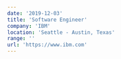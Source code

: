 ```yaml
---
date: '2019-12-03'
title: 'Software Engineer'
company: 'IBM'
location: 'Seattle - Austin, Texas'
range: ''
url: 'https://www.ibm.com'
---
```


